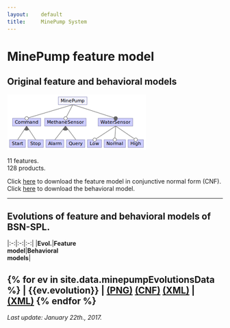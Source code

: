```yaml
---
layout:    default
title:     MinePump System
---
```

# MinePump feature model

## Original feature and behavioral models

![minepump feature model][fmMinePump]

11 features.  
128 products.

Click [here][cnfMinePump] to download the feature model in conjunctive normal form (CNF).
Click [here][bhvMinePump] to download the behavioral model.

---

## Evolutions of feature and behavioral models of BSN-SPL.

|:-:|:-:|:-:|
|**Evol.**|**Feature<br>model**|**Behavioral<br>models**|


{% for ev in site.data.minepumpEvolutionsData %}
| {{ev.evolution}} | <a href="{{ev.fmImage}}">(PNG)</a> <a href="{{ev.cnfFile}}">(CNF)</a> <a href="{{ev.xmlFmFile}}">(XML)</a> | <a href="{{ev.behavioralFile}}">(XML)</a>
{% endfor %}
---
_Last update: January 22th., 2017._


[fmMinePump]:  ../../assets/fmMinePump.png
[cnfMinePump]: CNF_minepump.txt
[bhvMinePump]: uml_minepump.tar.gz










<script>
  (function(i,s,o,g,r,a,m){i['GoogleAnalyticsObject']=r;i[r]=i[r]||function(){
  (i[r].q=i[r].q||[]).push(arguments)},i[r].l=1*new Date();a=s.createElement(o),
  m=s.getElementsByTagName(o)[0];a.async=1;a.src=g;m.parentNode.insertBefore(a,m)
  })(window,document,'script','https://www.google-analytics.com/analytics.js','ga');

  ga('create', 'UA-91211747-1', 'auto');
  ga('send', 'pageview');

</script>


